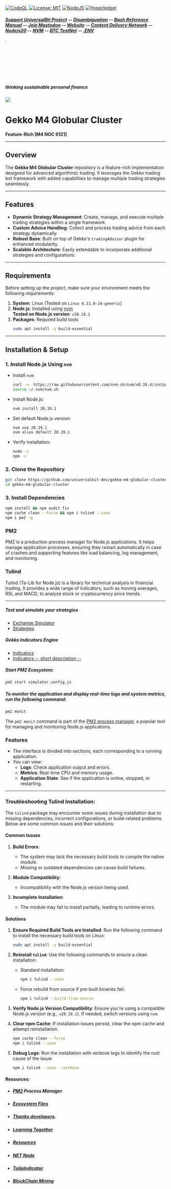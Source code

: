 [![CodeQL](https://github.com/universalbit-dev/gekko-m4-globular-cluster/actions/workflows/github-code-scanning/codeql/badge.svg)](https://github.com/universalbit-dev/gekko-m4-globular-cluster/actions/workflows/github-code-scanning/codeql)
 [![License: MIT](https://img.shields.io/badge/License-MIT-yellow.svg)](https://opensource.org/licenses/MIT)
[![NodeJS](https://img.shields.io/badge/node.js-6DA55F?style=for-the-badge&logo=node.js&logoColor=white)](https://nodejs.org)
[![Hyperledger](https://img.shields.io/badge/hyperledger-2F3134?style=for-the-badge&logo=hyperledger&logoColor=white)](https://www.lfdecentralizedtrust.org/)
##### [Support UniversalBit Project](https://github.com/universalbit-dev/universalbit-dev/tree/main/support) -- [Disambiguation](https://en.wikipedia.org/wiki/Wikipedia:Disambiguation) -- [Bash Reference Manual](https://www.gnu.org/software/bash/manual/html_node/index.html) -- [Join Mastodon](https://mastodon.social/invite/wTHp2hSD) -- [Website](https://sites.google.com/view/universalbit-dev/home-page) -- [Content Delivery Network](https://universalbitcdn.it/) -- [Nodejs20](https://nodejs.org/en/blog/release/v20.15.0) -- [NVM](https://github.com/nvm-sh/nvm) -- [BTC TestNet](https://en.bitcoin.it/wiki/Testnet) -- [.ENV](https://www.dotenv.org/docs/frameworks/pm2/heroku)

<img src="https://github.com/universalbit-dev/universalbit-dev/blob/main/docs/assets/images/geppo.png" width="3%"></img>   
##### thinking sustainable personal finance

<img src="https://github.com/universalbit-dev/gekko-m4-globular-cluster/blob/master/images/gekko-m4-codespaces.png" width="auto"></img>   

# Gekko M4 Globular Cluster

**Feature-Rich [M4 NGC 6121]**

---

## Overview

The **Gekko M4 Globular Cluster** repository is a feature-rich implementation designed for advanced algorithmic trading. It leverages the Gekko trading bot framework with added capabilities to manage multiple trading strategies seamlessly.

---

## Features

- **Dynamic Strategy Management**: Create, manage, and execute multiple trading strategies within a single framework.
- **Custom Advice Handling**: Collect and process trading advice from each strategy dynamically.
- **Robust Base**: Built on top of Gekko's `tradingAdvisor` plugin for enhanced modularity.
- **Scalable Architecture**: Easily extendable to incorporate additional strategies and configurations.

---

## Requirements

Before setting up the project, make sure your environment meets the following requirements:

1. **System**: Linux (Tested on `Linux 6.11.0-24-generic`)
2. **Node.js**: Installed using [nvm](https://github.com/nvm-sh/nvm)  
   **Tested on Node.js version**: `v20.19.1`
3. **Packages**: Required build tools
   ```bash
   sudo apt install -y build-essential
   ```

---

## Installation & Setup

### 1. Install Node.js Using `nvm`

* Install `nvm`:
   ```bash
   curl -o- https://raw.githubusercontent.com/nvm-sh/nvm/v0.39.4/install.sh | bash
   source ~/.nvm/nvm.sh
   ```

* Install Node.js:
   ```bash
   nvm install 20.19.1
   ```

* Set default Node.js version:
   ```bash
   nvm use 20.19.1
   nvm alias default 20.19.1
   ```

* Verify installation:
   ```bash
   node -v
   npm -v
   ```

### 2. Clone the Repository

```bash
git clone https://github.com/universalbit-dev/gekko-m4-globular-cluster.git
cd gekko-m4-globular-cluster
```

### 3. Install Dependencies

```bash
npm install && npm audit fix
npm cache clean --force && npm i tulind --save
npm i pm2 -g
```
### **PM2**
PM2 is a production process manager for Node.js applications. It helps manage application processes, ensuring they restart automatically in case of crashes and supporting features like load balancing, log management, and monitoring.

### **Tulind**
Tulind (Ta-Lib for Node.js) is a library for technical analysis in financial trading. It provides a wide range of indicators, such as moving averages, RSI, and MACD, to analyze stock or cryptocurrency price trends.

---
##### Test and simulate your strategies
* [Exchange Simulator](https://github.com/universalbit-dev/gekko-m4/blob/master/docs/mode/trade/trade.md) 
* [Strategies](https://github.com/universalbit-dev/gekko-m4-globular-cluster/blob/master/docs/strategies/introduction.md)

##### Gekko Indicators Engine
* [Indicators](https://github.com/universalbit-dev/gekko-m4-globular-cluster/tree/master/strategies/indicators)
* [Indicators -- short description --](https://github.com/universalbit-dev/gekko-m4-globular-cluster/blob/master/strategies/indicators.md)

##### Start PM2 Ecosystem:
```bash
pm2 start simulator.config.js
```

##### To monitor the application and display real-time logs and system metrics, run the following command:
```bash
pm2 monit
```
The `pm2 monit` command is part of the [PM2 process manager](https://pm2.keymetrics.io/), a popular tool for managing and monitoring Node.js applications.

### Features
- The interface is divided into sections, each corresponding to a running application.
- You can view:
  - **Logs**: Check application output and errors.
  - **Metrics**: Real-time CPU and memory usage.
  - **Application State**: See if the application is online, stopped, or restarting.
---


### Troubleshooting Tulind Installation:
The `tulind` package may encounter some issues during installation due to missing dependencies, incorrect configurations, or build-related problems. Below are some common issues and their solutions:

#### **Common Issues**
1. **Build Errors**:
   - The system may lack the necessary build tools to compile the native module.
   - Missing or outdated dependencies can cause build failures.

2. **Module Compatibility**:
   - Incompatibility with the Node.js version being used.

3. **Incomplete Installation**:
   - The module may fail to install partially, leading to runtime errors.

#### **Solutions**
1. **Ensure Required Build Tools are Installed**:
   Run the following command to install the necessary build tools on Linux:
   ```bash
   sudo apt install -y build-essential
   ```

2. **Reinstall `tulind`**:
   Use the following commands to ensure a clean installation:
   - Standard installation:
     ```bash
     npm i tulind --save
     ```
   - Force rebuild from source if pre-built binaries fail:
     ```bash
     npm i tulind --build-from-source
     ```

3. **Verify Node.js Version Compatibility**:
   Ensure you're using a compatible Node.js version (e.g., `v20.19.1`). If needed, switch versions using `nvm`.

4. **Clear npm Cache**:
   If installation issues persist, clear the npm cache and attempt reinstallation:
   ```bash
   npm cache clean --force
   npm i tulind --save
   ```

5. **Debug Logs**:
   Run the installation with verbose logs to identify the root cause of the issue:
   ```bash
   npm i tulind --save --verbose
   ```

#### Resources:
* ##### [PM2](https://pm2.keymetrics.io/) Process Manager
* ##### [Ecosystem Files](https://pm2.keymetrics.io/docs/usage/application-declaration/)
* ##### [Thanks developers](https://github.com/askmike/gekko/graphs/contributors).
* ##### [Learning Together](https://www.esma.europa.eu/sites/default/files/2024-12/ESMA35-1872330276-1899_-_Final_report_on_GLs_on_reverse_solicitation_under_MiCA.pdf)
* ##### [Resources](https://github.com/universalbit-dev/gekko-m4-globular-cluster/blob/master/docs/resources/readme.md)
* ##### [NET Node](https://github.com/universalbit-dev/universalbit-dev/tree/main/blockchain/bitcoin)
* ##### [TulipIndicator](https://tulipindicators.org/)
* ##### [BlockChain Mining](https://github.com/universalbit-dev/universalbit-dev/tree/main/blockchain)





